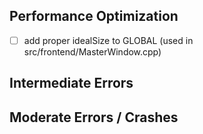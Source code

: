 ## Performance Optimization

- [ ] add proper idealSize to GLOBAL (used in src/frontend/MasterWindow.cpp)

## Intermediate Errors

## Moderate Errors / Crashes
